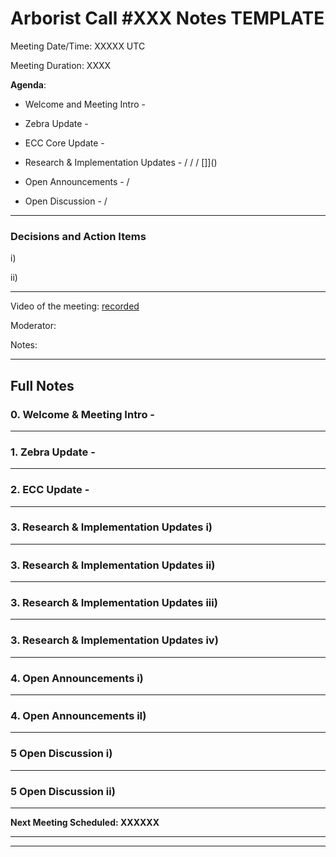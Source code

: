 # Arborist Call #XXX Notes TEMPLATE

Meeting Date/Time: XXXXX UTC

Meeting Duration: XXXX


**Agenda**: 

+ Welcome and Meeting Intro - []()

+ Zebra Update - []() 

+ ECC Core Update - []() 

+ Research & Implementation Updates - []() / []() / []() / []]()

+ Open Announcements - []() / []()

+ Open Discussion - []() / []()

___

### Decisions and Action Items

i)

ii)


___

Video of the meeting: [recorded]()

Moderator: 

Notes: 

___



## Full Notes

### 0. Welcome & Meeting Intro - 



___

### 1. Zebra Update - 




____


### 2. ECC Update -  



___


### 3. Research & Implementation Updates i) 



___


### 3. Research & Implementation Updates ii) 




____

### 3. Research & Implementation Updates iii) 



____

### 3. Research & Implementation Updates iv) 


___


### 4. Open Announcements i) 


___


### 4. Open Announcements iI) 




___

### 5 Open Discussion i) 


___

### 5 Open Discussion ii) 



____


**Next Meeting Scheduled: XXXXXX**


___
___



